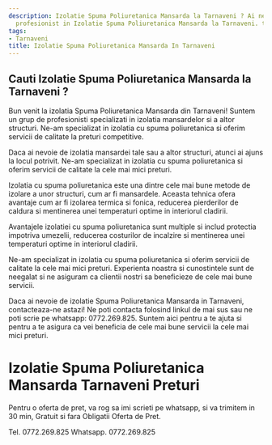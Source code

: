 ```yaml
---
description: Izolatie Spuma Poliuretanica Mansarda la Tarnaveni ? Ai nevoie de un
  profesionist in Izolatie Spuma Poliuretanica Mansarda la Tarnaveni. tel. 0772.269.825
tags:
- Tarnaveni
title: Izolatie Spuma Poliuretanica Mansarda In Tarnaveni
---
```



## Cauti Izolatie Spuma Poliuretanica Mansarda la Tarnaveni ?

Bun venit la izolatia Spuma Poliuretanica Mansarda din Tarnaveni! Suntem un grup de profesionisti specializati in izolatia mansardelor si a altor structuri. Ne-am specializat in izolatia cu spuma poliuretanica si oferim servicii de calitate la preturi competitive.

Daca ai nevoie de izolatia mansardei tale sau a altor structuri, atunci ai ajuns la locul potrivit. Ne-am specializat in izolatia cu spuma poliuretanica si oferim servicii de calitate la cele mai mici preturi.

Izolatia cu spuma poliuretanica este una dintre cele mai bune metode de izolare a unor structuri, cum ar fi mansardele. Aceasta tehnica ofera avantaje cum ar fi izolarea termica si fonica, reducerea pierderilor de caldura si mentinerea unei temperaturi optime in interiorul cladirii.

Avantajele izolatiei cu spuma poliuretanica sunt multiple si includ protectia impotriva umezelii, reducerea costurilor de incalzire si mentinerea unei temperaturi optime in interiorul cladirii.

Ne-am specializat in izolatia cu spuma poliuretanica si oferim servicii de calitate la cele mai mici preturi. Experienta noastra si cunostintele sunt de neegalat si ne asiguram ca clientii nostri sa beneficieze de cele mai bune servicii.

Daca ai nevoie de izolatie Spuma Poliuretanica Mansarda in Tarnaveni, contacteaza-ne astazi! Ne poti contacta folosind linkul de mai sus sau ne poti scrie pe whatsapp: 0772.269.825. Suntem aici pentru a te ajuta si pentru a te asigura ca vei beneficia de cele mai bune servicii la cele mai mici preturi.

# Izolatie Spuma Poliuretanica Mansarda Tarnaveni Preturi
Pentru o oferta de pret, va rog sa imi scrieti pe whatsapp, si va trimitem in 30 min, Gratuit si fara Obligatii Oferta de Pret.

Tel. 0772.269.825
Whatsapp. 0772.269.825